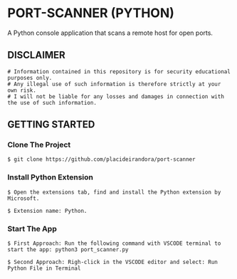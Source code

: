 # PORT-SCANNER (PYTHON)
A Python console application that scans a remote host for open ports.

## DISCLAIMER

```
# Information contained in this repository is for security educational purposes only.
# Any illegal use of such information is therefore strictly at your own risk.
# I will not be liable for any losses and damages in connection with the use of such information.
```

## GETTING STARTED

### Clone The Project

```
$ git clone https://github.com/placideirandora/port-scanner
```

### Install Python Extension 

```
$ Open the extensions tab, find and install the Python extension by Microsoft. 
```
```
$ Extension name: Python.
```

### Start The App

```
$ First Approach: Run the following command with VSCODE terminal to start the app: python3 port_scanner.py 
```
```
$ Second Approach: Righ-click in the VSCODE editor and select: Run Python File in Terminal
```